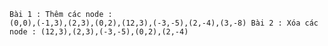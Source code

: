 <code>Bài 1 : Thêm các node : (0,0),(-1,3),(2,3),(0,2),(12,3),(-3,-5),(2,-4),(3,-8)
Bài 2 : Xóa các node : (12,3),(2,3),(-3,-5),(0,2),(2,-4)</code>
